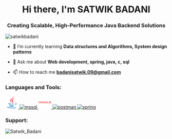 <h1 align="center">Hi there, I'm SATWIK BADANI</h1>
<h3 align="center">Creating Scalable, High-Performance Java Backend Solutions</h3>

<p align="left"> <img src="https://komarev.com/ghpvc/?username=satwikbadani&label=Profile%20views&color=0e75b6&style=flat" alt="satwikbadani" /> </p>

- 🌱 I’m currently learning **Data structures and Algorithms, System design patterns**

- 💬 Ask me about **Web development, spring, java, c, sql**

- 📫 How to reach me **badanisatwik.09@gmail.com**

<h3 align="left">Languages and Tools:</h3>
<a href="https://www.java.com" target="_blank" rel="noreferrer"> <img src="https://raw.githubusercontent.com/devicons/devicon/master/icons/java/java-original.svg" alt="java" width="40" height="40"/> </a> <a href="https://www.microsoft.com/en-us/sql-server" target="_blank" rel="noreferrer"> <img src="https://www.svgrepo.com/show/303229/microsoft-sql-server-logo.svg" alt="mssql" width="40" height="40"/> </a> <a href="https://www.oracle.com/" target="_blank" rel="noreferrer"> <img src="https://raw.githubusercontent.com/devicons/devicon/master/icons/oracle/oracle-original.svg" alt="oracle" width="40" height="40"/> </a> <a href="https://postman.com" target="_blank" rel="noreferrer"> <img src="https://www.vectorlogo.zone/logos/getpostman/getpostman-icon.svg" alt="postman" width="40" height="40"/> </a> <a href="https://spring.io/" target="_blank" rel="noreferrer"> <img src="https://www.vectorlogo.zone/logos/springio/springio-icon.svg" alt="spring" width="40" height="40"/> </a> </p>

<h3 align="left">Support:</h3>
<p><a href="https://www.buymeacoffee.com/satwikbadani0918"> <img align="left" src="https://cdn.buymeacoffee.com/buttons/v2/default-yellow.png" height="50" width="210" alt="Satwik_Badani" /></a></p><br><br>
